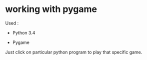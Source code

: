 # working with pygame


Used :

* Python 3.4

* Pygame

Just click on particular python program to play that specific game.

